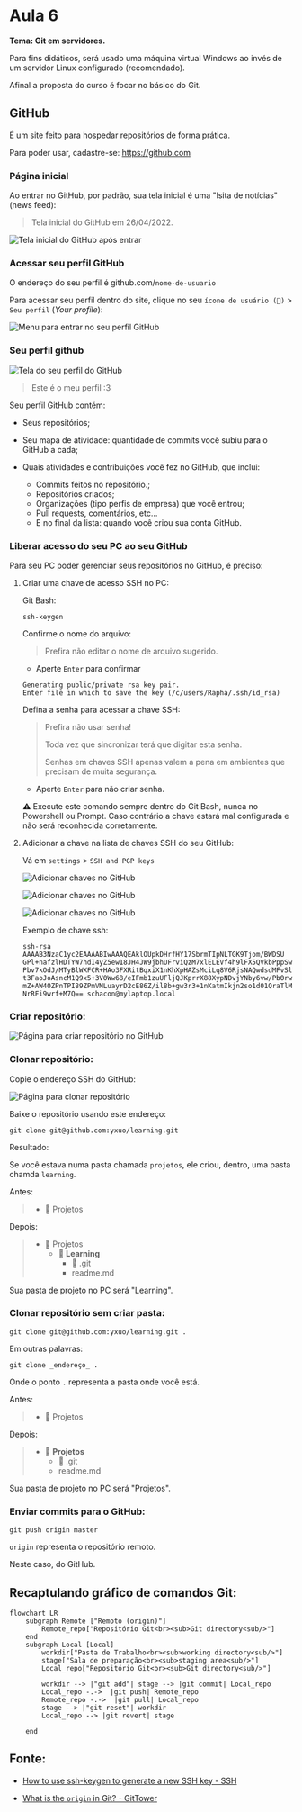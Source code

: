 # Aula 6

**Tema: Git em servidores.**

Para fins didáticos, será usado uma máquina virtual Windows ao invés de um servidor Linux configurado (recomendado).

Afinal a proposta do curso é focar no básico do Git.

## GitHub

É um site feito para hospedar repositórios de forma prática.

Para poder usar, cadastre-se: https://github.com

### Página inicial

Ao entrar no GitHub, por padrão, sua tela inicial é uma "lsita de notícias" (news feed):

> Tela inicial do GitHub em 26/04/2022.

![Tela inicial do GitHub após entrar](../../img/github-main-page-feed.png)

### Acessar seu perfil GitHub

O endereço do seu perfil é github.com/`nome-de-usuario`

Para acessar seu perfil dentro do site, clique no seu `ícone de usuário (🧑)` > `Seu perfil` (*Your profile*):

![Menu para entrar no seu perfil GitHub](../../img/github-menu-profile.png)

### Seu perfil github

![Tela do seu perfil do GitHub](../../img/github-profile.png)

> Este é o meu perfil :3

Seu perfil GitHub contém:

* Seus repositórios;

* Seu mapa de atividade: quantidade de commits você subiu para o GitHub a cada;

* Quais atividades e contribuições você fez no GitHub, que inclui:
  * Commits feitos no repositório.;
  * Repositórios criados;
  * Organizações (tipo perfis de empresa) que você entrou;
  * Pull requests, comentários, etc...
  * E no final da lista: quando você criou sua conta GitHub.

### Liberar acesso do seu PC ao seu GitHub

Para seu PC poder gerenciar seus repositórios no GitHub, é preciso:

1. Criar uma chave de acesso SSH no PC:

    Git Bash:

    ```git
    ssh-keygen
    ```

    Confirme o nome do arquivo:

    > Prefira não editar o nome de arquivo sugerido.

    * Aperte `Enter` para confirmar

    ```git
    Generating public/private rsa key pair.
    Enter file in which to save the key (/c/users/Rapha/.ssh/id_rsa)
    ```

    Defina a senha para acessar a chave SSH:

    > Prefira não usar senha!
    > 
    > Toda vez que sincronizar terá que digitar esta senha.
    >
    > Senhas em chaves SSH apenas valem a pena em ambientes que precisam de muita segurança.

    * Aperte `Enter` para não criar senha.

    :warning: Execute este comando sempre dentro do Git Bash, nunca no Powershell ou Prompt. Caso contrário a chave estará mal configurada e não será reconhecida corretamente.

2. Adicionar a chave na lista de chaves SSH do seu GitHub:

    Vá em `settings` > `SSH and PGP keys`

    ![Adicionar chaves no GitHub](../../img/github-menu-settings.png)

    ![Adicionar chaves no GitHub](../../img/github-keys.png)

    ![Adicionar chaves no GitHub](../../img/github-keys-add.png)

    Exemplo de chave ssh:
    ```git
    ssh-rsa AAAAB3NzaC1yc2EAAAABIwAAAQEAklOUpkDHrfHY17SbrmTIpNLTGK9Tjom/BWDSU
    GPl+nafzlHDTYW7hdI4yZ5ew18JH4JW9jbhUFrviQzM7xlELEVf4h9lFX5QVkbPppSwg0cda3
    Pbv7kOdJ/MTyBlWXFCR+HAo3FXRitBqxiX1nKhXpHAZsMciLq8V6RjsNAQwdsdMFvSlVK/7XA
    t3FaoJoAsncM1Q9x5+3V0Ww68/eIFmb1zuUFljQJKprrX88XypNDvjYNby6vw/Pb0rwert/En
    mZ+AW4OZPnTPI89ZPmVMLuayrD2cE86Z/il8b+gw3r3+1nKatmIkjn2so1d01QraTlMqVSsbx
    NrRFi9wrf+M7Q== schacon@mylaptop.local
    ```

### Criar repositório:

![Página para criar repositório no GitHub](../../img/github-repository-create.png)

### Clonar repositório:

Copie o endereço SSH do GitHub:

![Página para clonar repositório](../../img/github-clone-ssh.png)

Baixe o repositório usando este endereço:

```git
git clone git@github.com:yxuo/learning.git
```

Resultado:

Se você estava numa pasta chamada `projetos`, ele criou, dentro, uma pasta chamda `learning`.

Antes:

> * 📂 Projetos

Depois:

> * 📂 Projetos
>   * 📂 **Learning**
>     * 📂 .git
>     * readme.md

Sua pasta de projeto no PC será "Learning".

### Clonar repositório sem criar pasta:

```git
git clone git@github.com:yxuo/learning.git .
```

Em outras palavras:

```git
git clone _endereço_ .
```

Onde o ponto `.` representa a pasta onde você está.

Antes:

> * 📂 Projetos

Depois:

> * 📂 **Projetos**
>   * 📂 .git
>   * readme.md

Sua pasta de projeto no PC será "Projetos".

### Enviar commits para o GitHub:

```git
git push origin master
```

`origin` representa o repositório remoto.

Neste caso, do GitHub.

## Recaptulando gráfico de comandos Git:

```mermaid
flowchart LR
    subgraph Remote ["Remoto (origin)"]
        Remote_repo["Repositório Git<br><sub>Git directory<sub/>"]
    end
    subgraph Local [Local]
        workdir["Pasta de Trabalho<br><sub>working directory<sub/>"]
        stage["Sala de preparação<br><sub>staging area<sub/>"]
        Local_repo["Repositório Git<br><sub>Git directory<sub/>"]

        workdir --> |"git add"| stage --> |git commit| Local_repo
        Local_repo -.->  |git push| Remote_repo
        Remote_repo -.->  |git pull| Local_repo
        stage --> |"git reset"| workdir
        Local_repo --> |git revert| stage

    end
```

## Fonte:

* [How to use ssh-keygen to generate a new SSH key - SSH](https://www.ssh.com/academy/ssh/keygen)

* [What is the `origin` in Git? - GitTower](https://www.git-tower.com/learn/git/glossary/origin)